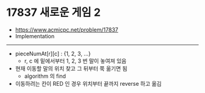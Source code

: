 # 17837 새로운 게임 2

- https://www.acmicpc.net/problem/17837
- Implementation
---
- pieceNumAt[r][c] : {1, 2, 3, ...} 
    - r, c 에 밑에서부터 1, 2, 3 번 말이 놓여져 있음
- 현재 이동할 말의 위치 찾고 그 뒤부터 쭉 옮기면 됨
    - algorithm 의 find
- 이동하려는 칸이 RED 인 경우 위치부터 끝까지 reverse 하고 옮김
